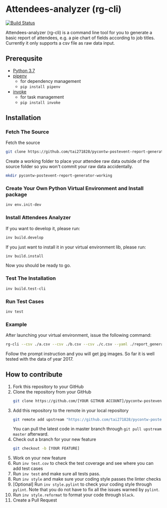 # Attendees-analyzer (rg-cli)

[![Build Status](https://cloud.drone.io/api/badges/tai271828/pycontw-postevent-report-generator/status.svg)](https://cloud.drone.io/tai271828/pycontw-postevent-report-generator)

Attendees-analyzer (rg-cli) is a command line tool for you to generate a basic report of attendees, e.g. a pie chart of fields according to job titles.  
Currently it only supports a csv file as raw data input.

## Prerequsite
* [Python 3.7](https://www.python.org/downloads/)
* [pipenv](https://github.com/pypa/pipenv)
    * for dependency management
    * `pip install pipenv`
* [invoke](https://github.com/pyinvoke/invoke)
    * for task management
    * `pip install invoke`

## Installation

### Fetch The Source

Fetch the source

```sh
git clone https://github.com/tai271828/pycontw-postevent-report-generator.git
```

Create a working folder to place your attendee raw data outside of the source folder so you won't commit your raw data accidentally.

```sh
mkdir pycontw-postevent-report-generator-working
```

### Create Your Own Python Virtual Environment and Install package

```sh
inv env.init-dev
```

### Install Attendees Analyzer

If you want to develop it, please run:

```sh
inv build.develop
```

If you just want to install it in your virtual environment lib, please run:

```sh
inv build.install
```

Now you should be ready to go.

### Test The Installation

```sh
inv build.test-cli
```

### Run Test Cases

```sh
inv test
```

### Example

After launching your virtual environment, issue the following command:

```sh
rg-cli --csv ./a.csv --csv ./b.csv --csv ./c.csv --yaml ./report_generator/data/generic.yaml --package-yaml ./examples/packages.yaml --sponsor-yaml ./examples/sponsors.yaml
```

Follow the prompt instruction and you will get jpg images. So far it is well tested with the data of year 2017.

## How to contribute

1. Fork this repository to your GitHub
2. Clone the repository from your GitHub
    ```sh
    git clone https://github.com/[YOUR GITHUB ACCOUNT]/pycontw-postevent-report-generator.git
    ```
3. Add this repository to the remote in your local repository
    ```sh
    git remote add upstream "https://github.com/tai271828/pycontw-postevent-report-generator"
    ```
    You can pull the latest code in master branch through `git pull upstream master` afterward.
4. Check out a branch for your new feature
    ```sh
    git checkout -b [YOUR FEATURE]
    ```
5. Work on your new feature
6. Run `inv test.cov` to check the test coverage and see where you can add test cases
7. Run `inv test` and make sure all tests pass.
8. Run `inv style` and make sure your coding style passes the linter checks
9. [Optional] Run `inv style.pylint` to check your coding style through `pylint`. Note that you do not have to fix all the issues warned by `pylint`.
10. Run `inv style.reformat` to format your code through `black`.
11. Create a Pull Request
